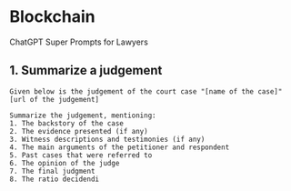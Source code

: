 # Blockchain 
ChatGPT Super Prompts for Lawyers

## 1. Summarize a judgement

```
Given below is the judgement of the court case "[name of the case]" [url of the judgement]

Summarize the judgement, mentioning:
1. The backstory of the case 
2. The evidence presented (if any) 
3. Witness descriptions and testimonies (if any) 
4. The main arguments of the petitioner and respondent 
5. Past cases that were referred to
6. The opinion of the judge
7. The final judgment 
8. The ratio decidendi
```
